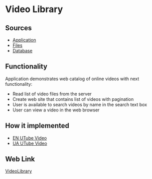 # Video Library

## Sources

- [Application](https://github.com/LearnFractal/FractalPlatform/tree/main/FractalPlatform.Examples/Applications/VideoLibrary/VideoLibraryApplication.cs)
- [Files](https://github.com/LearnFractal/FractalPlatform/tree/main/FractalPlatform.Examples/Files/VideoLibrary)
- [Database](https://github.com/LearnFractal/FractalPlatform/tree/main/FractalPlatform.Examples/Databases/VideoLibrary)

## Functionality

Application demonstrates web catalog of online videos with next functionality:

- Read list of video files from the server
- Create web site that contains list of videos with pagination
- User is available to search videos by name in the search text box
- User can view a video in the web browser

## How it implemented

- [EN UTube Video](https://fraplat.com/jupiter/UTube?tag=120)
- [UA UTube Video](https://fraplat.com/jupiter/UTube?tag=220)

## Web Link

[VideoLibrary](https://fraplat.com/jupiter/?app=VideoLibrary)

